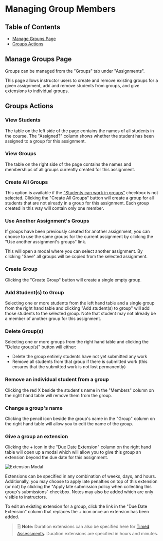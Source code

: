 # Managing Group Members

## Table of Contents
 - [Manage Groups Page](#manage-groups-page)
 - [Groups Actions](#groups-actions)


## Manage Groups Page
Groups can be managed from the "Groups" tab under "Assignments".

This page allows instructor users to create and remove existing groups for a given assignment, add and remove students from groups, and give extensions to individual groups.

## Groups Actions

### View Students

The table on the left side of the page contains the names of all students in the course. The "Assigned?" column shows whether the student has been assigned to a group for this assignment.

### View Groups

The table on the right side of the page contains the names and memberships of all groups currently created for this assignment.

### Create All Groups

This option is available if the ["Students can work in groups"](Instructor-Guide--Assignments--Setting-Up.md#group-properties) checkbox is not selected. Clicking the "Create All Groups" button will create a group for all students that are not already in a group for this assignment. Each group created in this way will contain only one member.

### Use Another Assignment's Groups

If groups have been previously created for another assignment, you can choose to use the same groups for the current assignment by clicking the "Use another assignment's groups" link.

This will open a modal where you can select another assignment. By clicking "Save" all groups will be copied from the selected assignment.

### Create Group

Clicking the "Create Group" button will create a single empty group.

### Add Student(s) to Group

Selecting one or more students from the left hand table and a single group from the right hand table and clicking "Add student(s) to group" will add those students to the selected group. Note that student may not already be a member of another group for this assignment.

### Delete Group(s)

Selecting one or more groups from the right hand table and clicking the "Delete group(s)" button will either:

- Delete the group entirely students have not yet submitted any work
- Remove all students from that group if there is submitted work (this ensures that the submitted work is not lost permanently)

### Remove an individual student from a group

Clicking the red X beside the student's name in the "Members" column on the right hand table will remove them from the group.

### Change a group's name

Clicking the pencil icon beside the group's name in the "Group" column on the right hand table will allow you to edit the name of the group.


### Give a group an extension

Clicking the + icon in the "Due Date Extension" column on the right hand table will open up a modal which will allow you to give this group an extension beyond the due date for this assignment.

![Extension Modal](images/groups-extension-modal.png)

Extensions can be specified in any combination of weeks, days, and hours. Additionally, you may choose to apply late penalties on top of this extension (or not) by clicking the "Apply late submission policy when collecting this group's submissions" checkbox. Notes may also be added which are only visible to instructors.

To edit an existing extension for a group, click the link in the "Due Date Extension" column that replaces the + icon once an extension has been added.

> :spiral_notepad: **Note:** Duration extensions can also be specified here for [Timed Assessments](Instructor-Guide--Timed-Assessments.md). Duration extensions are specified in hours and minutes.
